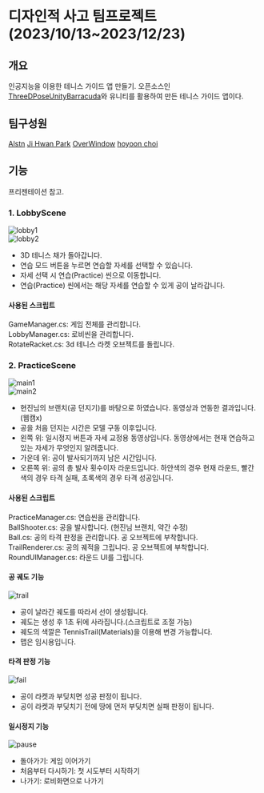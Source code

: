 # 디자인적 사고 팀프로젝트 (2023/10/13~2023/12/23)
## 개요
인공지능을 이용한 테니스 가이드 앱 만들기.
오픈소스인 [ThreeDPoseUnityBarracuda](https://github.com/digital-standard/ThreeDPoseUnityBarracuda)와 유니티를 활용하여 만든 테니스 가이드 앱이다.

## 팀구성원
[Alstn](https://github.com/alstn1339)
[Ji Hwan Park](https://github.com/DefineJH)
[OverWindow](https://github.com/OverWindow)
[hoyoon choi](https://github.com/hoyoonchoi)

## 기능
프리젠테이션 참고.
### 1. LobbyScene</br>
![lobby1](./Screenshot/20231204_lobby.png)</br>
![lobby2](./Screenshot/20231204_lobby_pose.png)</br>

- 3D 테니스 채가 돌아갑니다.
- 연습 모드 버튼을 누르면 연습할 자세를 선택할 수 있습니다.
- 자세 선택 시 연습(Practice) 씬으로 이동합니다.
- 연습(Practice) 씬에서는 해당 자세를 연습할 수 있게 공이 날라갑니다.

#### 사용된 스크립트</br>
GameManager.cs: 게임 전체를 관리합니다.</br>
LobbyManager.cs: 로비씬을 관리합니다.</br>
RotateRacket.cs: 3d 테니스 라켓 오브젝트를 돌립니다.</br>

### 2. PracticeScene</br>
![main1](./Screenshot/20231204_main_loading.png)</br>
![main2](./Screenshot/20231205_main.png)</br>

- 현진님의 브랜치(공 던지기)를 바탕으로 하였습니다. 동영상과 연동한 결과입니다.(웹캠x)
- 공을 처음 던지는 시간은 모델 구동 이후입니다.
- 왼쪽 위: 일시정지 버튼과 자세 교정용 동영상입니다. 동영상에서는 현재 연습하고 있는 자세가 무엇인지 알려줍니다.
- 가운데 위: 공이 발사되기까지 남은 시간입니다.
- 오른쪽 위: 공의 총 발사 횟수이자 라운드입니다. 하얀색의 경우 현재 라운드, 빨간색의 경우 타격 실패, 초록색의 경우 타격 성공입니다.

#### 사용된 스크립트</br>
PracticeManager.cs: 연습씬을 관리합니다.</br>
BallShooter.cs: 공을 발사합니다. (현진님 브랜치, 약간 수정)</br>
Ball.cs: 공의 타격 판정을 관리합니다. 공 오브젝트에 부착합니다.</br>
TrailRenderer.cs: 공의 궤적을 그립니다. 공 오브젝트에 부착합니다.</br>
RoundUIManager.cs: 라운드 UI를 그립니다.</br>

#### 공 궤도 기능</br>
![trail](./Screenshot/20231204_trail.png)</br>

- 공이 날라간 궤도를 따라서 선이 생성됩니다.
- 궤도는 생성 후 1초 뒤에 사라집니다.(스크립트로 조절 가능)
- 궤도의 색깔은 TennisTrail(Materials)을 이용해 변경 가능합니다.
- 맵은 임시용입니다.

#### 타격 판정 기능</br>
![fail](./Screenshot/20231205_fail.png)</br>

- 공이 라켓과 부딪치면 성공 판정이 됩니다.
- 공이 라켓과 부딪치기 전에 땅에 먼저 부딪치면 실패 판정이 됩니다.

#### 일시정지 기능</br>
![pause](./Screenshot/20231205_pause.png)</br>

- 돌아가기: 게임 이어가기
- 처음부터 다시하기: 첫 시도부터 시작하기
- 나가기: 로비화면으로 나가기
